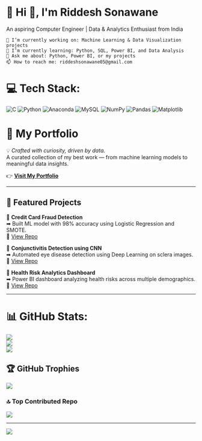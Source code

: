 # 💫 Hi 👋, I'm Riddesh Sonawane

An aspiring Computer Engineer | Data & Analytics Enthusiast from India


    🔭 I’m currently working on: Machine Learning & Data Visualization projects
    🌱 I’m currently learning: Python, SQL, Power BI, and Data Analysis
    💬 Ask me about: Python, Power BI, or my projects
    📫 How to reach me: riddeshsonawane05@gmail.com





# 💻 Tech Stack:
![C](https://img.shields.io/badge/c-%2300599C.svg?style=for-the-badge&logo=c&logoColor=white) ![Python](https://img.shields.io/badge/python-3670A0?style=for-the-badge&logo=python&logoColor=ffdd54) ![Anaconda](https://img.shields.io/badge/Anaconda-%2344A833.svg?style=for-the-badge&logo=anaconda&logoColor=white) ![MySQL](https://img.shields.io/badge/mysql-4479A1.svg?style=for-the-badge&logo=mysql&logoColor=white) ![NumPy](https://img.shields.io/badge/numpy-%23013243.svg?style=for-the-badge&logo=numpy&logoColor=white) ![Pandas](https://img.shields.io/badge/pandas-%23150458.svg?style=for-the-badge&logo=pandas&logoColor=white) ![Matplotlib](https://img.shields.io/badge/Matplotlib-%23ffffff.svg?style=for-the-badge&logo=Matplotlib&logoColor=black)


# 📂 My Portfolio  
💡 *Crafted with curiosity, driven by data.*  
A curated collection of my best work — from machine learning models to meaningful data insights.  

👉 [**Visit My Portfolio**](https://riddesh-portfolio-link.com)  

---


## 📌 Featured Projects  

🔹 **Credit Card Fraud Detection**  
➡ Built ML model with 98% accuracy using Logistic Regression and SMOTE.  
🔗 [View Repo](https://github.com/Riddesh05/CreditCardFraudDetection)  

🔹 **Conjunctivitis Detection using CNN**  
➡ Automated eye disease detection using Deep Learning on sclera images.  
🔗 [View Repo](https://github.com/Riddesh05/ConjunctivitisDetection)  

🔹 **Health Risk Analytics Dashboard**  
➡ Power BI dashboard analyzing health risks across multiple demographics.  
🔗 [View Repo](https://github.com/Riddesh05/HealthRiskDashboard)  

---


# 📊 GitHub Stats:
![](https://github-readme-stats.vercel.app/api?username=Riddesh05&theme=dark&hide_border=false&include_all_commits=false&count_private=false)<br/>
![](https://nirzak-streak-stats.vercel.app/?user=Riddesh05&theme=dark&hide_border=false)<br/>
![](https://github-readme-stats.vercel.app/api/top-langs/?username=Riddesh05&theme=dark&hide_border=false&include_all_commits=false&count_private=false&layout=compact)

## 🏆 GitHub Trophies
![](https://github-profile-trophy.vercel.app/?username=Riddesh05&theme=radical&no-frame=false&no-bg=true&margin-w=4)

### 🔝 Top Contributed Repo
![](https://github-contributor-stats.vercel.app/api?username=Riddesh05&limit=5&theme=dark&combine_all_yearly_contributions=true)

---
[![](https://visitcount.itsvg.in/api?id=Riddesh05&icon=0&color=0)](https://visitcount.itsvg.in)

<!-- Proudly created with GPRM ( https://gprm.itsvg.in ) -->
